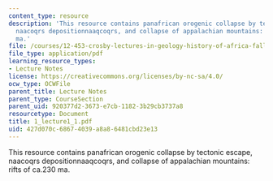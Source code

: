 ```yaml
---
content_type: resource
description: 'This resource contains panafrican orogenic collapse by tectonic escape,
  naacoqrs depositionnaaqcoqrs, and collapse of appalachian mountains: rifts of ca.230
  ma.'
file: /courses/12-453-crosby-lectures-in-geology-history-of-africa-fall-2005/427d070c68674039a8a86481cbd23e13_1_lecture1_1.pdf
file_type: application/pdf
learning_resource_types:
- Lecture Notes
license: https://creativecommons.org/licenses/by-nc-sa/4.0/
ocw_type: OCWFile
parent_title: Lecture Notes
parent_type: CourseSection
parent_uid: 920377d2-3673-e7cb-1182-3b29cb3737a8
resourcetype: Document
title: 1_lecture1_1.pdf
uid: 427d070c-6867-4039-a8a8-6481cbd23e13
---
```

This resource contains panafrican orogenic collapse by tectonic escape, naacoqrs depositionnaaqcoqrs, and collapse of appalachian mountains: rifts of ca.230 ma.